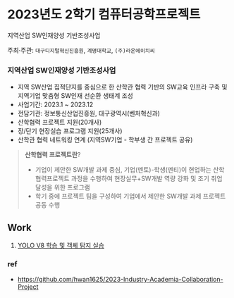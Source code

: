 # 2023년도 2학기 컴퓨터공학프로젝트

지역산업 SW인재양성 기반조성사업

주최·주관: `대구디지털혁신진흥원`, `계명대학교`, `(주)라온에이치씨`

### 지역산업 SW인재양성 기반조성사업

- 지역 SW산업 집적단지를 중심으로 한 산학관 협력 기반의 SW교육 인프라 구축 및 지역기업 맞춤형 SW인재 선순환 생태계 조성
- 사업기간: 2023.1 ~ 2023.12
- 전담기관: 정보통신산업진흥원, 대구광역시(벤처혁신과)
- 산학협력 프로젝트 지원(20개사)
- 장/단기 현장실습 프로그램 지원(25개사)
- 산학관 협력 네트워킹 연계 (지역SW기업 - 학부생 간 프로젝트 공유)

> **산학협력 프로젝트란**?
>
> - 기업이 제안한 SW개발 과제 중심, 기업(멘토)-학생(멘티)이 현업하는 산학협력프로젝트 과정을 수행하여 현장실무+SW개발 역량 강화 및 조기 취업 달성을 위한 프로그램
> - 학기 중에 프로젝트 팀을 구성하여 기업에서 제안한 SW개발 과제 프로젝트 공동 수행

## Work

1. [YOLO V8 학습 및 객체 탐지 실습](https://github.com/lee7198/IndustryProject/blob/main/assignments/yolov8/YOLOv8.ipynb)

### ref

- https://github.com/hwan1625/2023-Industry-Academia-Collaboration-Project
